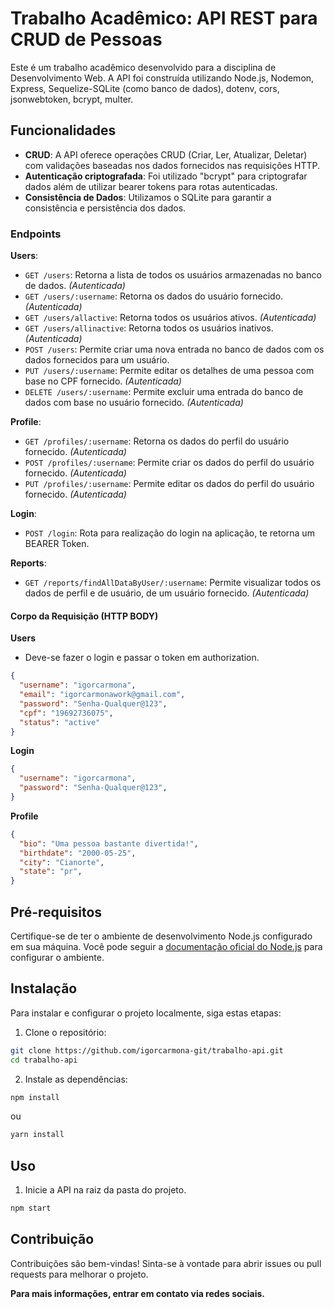 # Trabalho Acadêmico: API REST para CRUD de Pessoas

Este é um trabalho acadêmico desenvolvido para a disciplina de Desenvolvimento Web. A API foi construída utilizando Node.js, Nodemon, Express, Sequelize-SQLite (como banco de dados), dotenv, cors, jsonwebtoken, bcrypt, multer.

## Funcionalidades

- **CRUD**: A API oferece operações CRUD (Criar, Ler, Atualizar, Deletar) com validações baseadas nos dados fornecidos nas requisições HTTP.
- **Autenticação criptografada**: Foi utilizado "bcrypt" para criptografar dados além de utilizar bearer tokens para rotas autenticadas.
- **Consistência de Dados**: Utilizamos o SQLite para garantir a consistência e persistência dos dados.

### Endpoints
**Users**:
- `GET /users`: Retorna a lista de todos os usuários armazenadas no banco de dados. *(Autenticada)*
- `GET /users/:username`: Retorna os dados do usuário fornecido. *(Autenticada)*
- `GET /users/allactive`: Retorna todos os usuários ativos. *(Autenticada)*
- `GET /users/allinactive`: Retorna todos os usuários inativos. *(Autenticada)*
- `POST /users`: Permite criar uma nova entrada no banco de dados com os dados fornecidos para um usuário. 
- `PUT /users/:username`: Permite editar os detalhes de uma pessoa com base no CPF fornecido. *(Autenticada)*
- `DELETE /users/:username`: Permite excluir uma entrada do banco de dados com base no usuário fornecido. *(Autenticada)*

**Profile**:
- `GET /profiles/:username`: Retorna os dados do perfil do usuário fornecido. *(Autenticada)*
- `POST /profiles/:username`: Permite criar os dados do perfil do usuário fornecido. *(Autenticada)*
- `PUT /profiles/:username`: Permite editar os dados do perfil do usuário fornecido. *(Autenticada)*

**Login**:
- `POST /login`: Rota para realização do login na aplicação, te retorna um BEARER Token.

**Reports**:
- `GET /reports/findAllDataByUser/:username`: Permite visualizar todos os dados de perfil e de usuário, de um usuário fornecido. *(Autenticada)*

#### Corpo da Requisição (HTTP BODY)
**Users**
- Deve-se fazer o login e passar o token em authorization.
```json
{
  "username": "igorcarmona",
  "email": "igorcarmonawork@gmail.com",
  "password": "Senha-Qualquer@123",
  "cpf": "19692736075",
  "status": "active"
}
```

**Login**
```json
{
  "username": "igorcarmona",
  "password": "Senha-Qualquer@123",
}
```

**Profile**
```json
{
  "bio": "Uma pessoa bastante divertida!",
  "birthdate": "2000-05-25",
  "city": "Cianorte",
  "state": "pr",
}
```

## Pré-requisitos

Certifique-se de ter o ambiente de desenvolvimento Node.js configurado em sua máquina. Você pode seguir a [documentação oficial do Node.js](https://nodejs.org/en) para configurar o ambiente.

## Instalação

Para instalar e configurar o projeto localmente, siga estas etapas:

1. Clone o repositório:

```bash
git clone https://github.com/igorcarmona-git/trabalho-api.git
cd trabalho-api
```

2. Instale as dependências:
   
```bash
npm install
```
ou 
```bash
yarn install
```

## Uso
1. Inicie a API na raiz da pasta do projeto.

```bash
npm start
```

## Contribuição
Contribuições são bem-vindas! Sinta-se à vontade para abrir issues ou pull requests para melhorar o projeto.

**Para mais informações, entrar em contato via redes sociais.**
